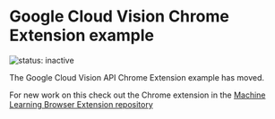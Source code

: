 # Google Cloud Vision Chrome Extension example

![status: inactive](https://img.shields.io/badge/status-inactive-red.svg)

The Google Cloud Vision API Chrome Extension example has moved.

For new work on this check out the Chrome extension in the [Machine Learning
Browser Extension
repository](https://github.com/GoogleCloudPlatform/machine-learning-browser-extension/tree/master/chrome)
